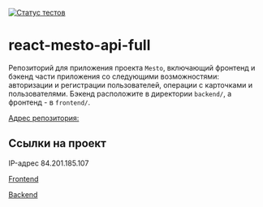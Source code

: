 [![Статус тестов](../../actions/workflows/tests.yml/badge.svg)](../../actions/workflows/tests.yml)

# react-mesto-api-full
Репозиторий для приложения проекта `Mesto`, включающий фронтенд и бэкенд части приложения со следующими возможностями: авторизации и регистрации пользователей, операции с карточками и пользователями. Бэкенд расположите в директории `backend/`, а фронтенд - в `frontend/`. 
  


[Адрес репозитория:](https://github.com/Andro-Andy/react-mesto-api-full-gha)

## Ссылки на проект

IP-адрес 84.201.185.107

[Frontend](https://mesto.nomoredomainsmonster.ru)

[Backend](https://api.mesto.nomoredomainsmonster.ru)
